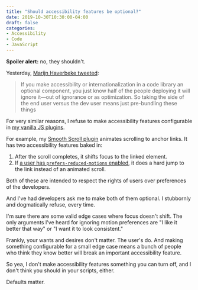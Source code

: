 ```yaml
---
title: "Should accessibility features be optional?"
date: 2019-10-30T10:30:00-04:00
draft: false
categories:
- Accessibility
- Code
- JavaScript
---
```


**Spoiler alert:** no, they shouldn't.

Yesterday, [Marijn Haverbeke tweeted](https://twitter.com/MarijnJH/status/1189140364214624259):

> If you make accessibility or internationalization in a code library an optional component, you just know half of the people deploying it will ignore it—out of ignorance or as optimization. So taking the side of the end user versus the dev user means just pre-bundling these things

For very similar reasons, I refuse to make accessibility features configurable in [my vanilla JS plugins](https://vanillajstoolkit.com/plugins).

For example, my [Smooth Scroll plugin](https://github.com/cferdinandi/smooth-scroll/) animates scrolling to anchor links. It has two accessibility features baked in:

1. After the scroll completes, it shifts focus to the linked element.
2. If [a user has `prefers-reduced-motions` enabled](https://css-tricks.com/revisiting-prefers-reduced-motion-the-reduced-motion-media-query/), it does a hard jump to the link instead of an animated scroll.

Both of these are intended to respect the rights of users over preferences of the developers.

And I've had developers ask me to make both of them optional. I stubbornly and dogmatically refuse, every time.

I'm sure there are some valid edge cases where focus doesn't shift. The only arguments I've heard for ignoring motion preferences are "I like it better that way" or "I want it to look consistent."

Frankly, your wants and desires don't matter. The user's do. And making something configurable for a small edge case means a bunch of people who think they know better will break an important accessibility feature.

So yea, I don't make accessibility features something you can turn off, and I don't think you should in your scripts, either.

Defaults matter.
